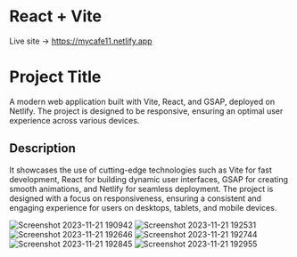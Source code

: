 # React + Vite

Live site -> https://mycafe11.netlify.app

# Project Title

A modern web application built with Vite, React, and GSAP, deployed on Netlify. The project is designed to be responsive, ensuring an optimal user experience across various devices.

## Description

It showcases the use of cutting-edge technologies such as Vite for fast development, React for building dynamic user interfaces, GSAP for creating smooth animations, and Netlify for seamless deployment. The project is designed with a focus on responsiveness, ensuring a consistent and engaging experience for users on desktops, tablets, and mobile devices.

![Screenshot 2023-11-21 190942](https://github.com/sohilvp/my-cafe11/assets/128142808/eb7c0b04-6fac-4579-aaba-6f0aef012b42)
![Screenshot 2023-11-21 192531](https://github.com/sohilvp/my-cafe11/assets/128142808/434682c9-4622-414c-8f99-1200cc268bad)
![Screenshot 2023-11-21 192646](https://github.com/sohilvp/my-cafe11/assets/128142808/93b9fc5e-0ca1-4f98-891f-27114350f1f3)
![Screenshot 2023-11-21 192744](https://github.com/sohilvp/my-cafe11/assets/128142808/e600b7d0-0c18-4287-ac23-16938145b5b4)
![Screenshot 2023-11-21 192845](https://github.com/sohilvp/my-cafe11/assets/128142808/8e2f0cb3-6474-4954-9827-fa440234b692)
![Screenshot 2023-11-21 192955](https://github.com/sohilvp/my-cafe11/assets/128142808/a3a60e82-8c8e-47fd-85ab-03adb76455d8)

